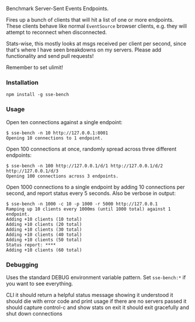 Benchmark Server-Sent Events Endpoints.

Fires up a bunch of clients that will hit a list of one or more endpoints.  
These clients behave like normal `EventSource` browser clients, e.g. they will attempt to reconnect when disconnected.

Stats-wise, this mostly looks at msgs received per client per second, since that's where I have seen breakdowns on my servers.  Please add functionality and send pull requests!

Remember to set ulimit!

### Installation

    npm install -g sse-bench

### Usage

Open ten connections against a single endpoint:

    $ sse-bench -n 10 http://127.0.0.1:8001
    Opening 10 connections to 1 endpoint.

Open 100 connections at once, randomly spread across three different endpoints:

    $ sse-bench -n 100 http://127.0.0.1/d/1 http://127.0.0.1/d/2 http://127.0.0.1/d/3
    Opening 100 connections across 3 endpoints.

Open 1000 connections to a single endpoint by adding 10 connections per second, and report status every 5 seconds.  Also be verbose in output:

    $ sse-bench -n 1000 -c 10 -p 1000 -r 5000 http://127.0.0.1
    Ramping up 10 clients every 1000ms (until 1000 total) against 1 endpoint.
    Adding +10 clients (10 total)
    Adding +10 clients (20 total)
    Adding +10 clients (30 total)
    Adding +10 clients (40 total)
    Adding +10 clients (50 total)
    Status report: ****
    Adding +10 clients (60 total)

### Debugging
Uses the standard DEBUG environment variable pattern.  Set `sse-bench:*` if you want to see everything.

CLI
 it should return a helpful status message showing it understood
 it should die with error code and print usage if there are no servers passed
 it should capture control-c and show stats on exit
 it should exit gracefully and shut down connections

